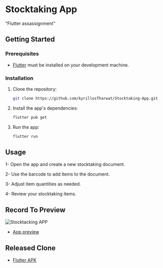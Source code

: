 # Stocktaking App


"Flutter assassignment"

## Getting Started

### Prerequisites

- [Flutter](https://flutter.dev/docs/get-started/install) must be installed on your development machine.

### Installation

1. Clone the repository:

   ```bash
   git clone https://github.com/kyrillosTharwat/Stocktaking-App.git
   
2. Install the app's dependencies:

   ```bash
   flutter pub get
   
3. Run the app:

   ```bash
   flutter run

## Usage

1- Open the app and create a new stocktaking document.

2- Use the barcode to add items to the document.

3- Adjust item quantities as needed.

4- Review your stocktaking items.

## Record To Preview

![Stocktacking APP](https://github.com/kyrillosTharwat/Stocktaking-App/assets/105592871/8099e9ec-b8cc-4af6-8064-a95ff4fce283)

- [App preview](https://drive.google.com/file/d/17bFUKD_d6VOu03BI8LH6KbqJ-uwsLXtL/view?usp=sharing)

## Released Clone

- [Flutter APK](https://drive.google.com/file/d/1mchijhp6AtFfalA1QbWkKX7WETvqxsjd/view?usp=sharing)
